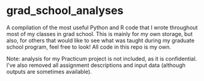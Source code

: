 # grad_school_analyses
A compilation of the most useful Python and R code that I wrote throughout most of my classes in grad school. This is mainly for my own storage, but also, for others that would like to see what was taught during my graduate school program, feel free to look! All code in this repo is my own.

Note: analysis for my Practicum project is not included, as it is confidential. I've also removed all assignment descriptions and input data (although outputs are sometimes available).
